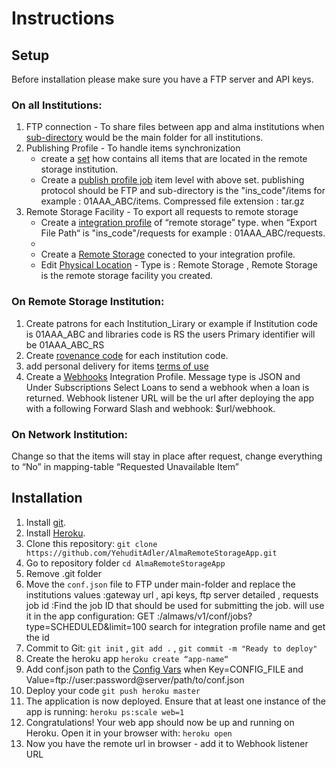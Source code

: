 # Instructions
## Setup
Before installation please make sure you have a FTP server and API keys.

### On all Institutions:
1. FTP connection - To share files between app and alma institutions when [sub-directory](https://knowledge.exlibrisgroup.com/Alma/Product_Documentation/010Alma_Online_Help_(English)/050Administration/050Configuring_General_Alma_Functions/050External_Systems#UpdateSubmissionFormatFtp) would be the main folder for all institutions.
2. Publishing Profile - To handle items synchronization
    - create a [set](https://knowledge.exlibrisgroup.com/Alma/Product_Documentation/010Alma_Online_Help_(English)/050Administration/070Managing_Jobs/060Managing_Search_Queries_and_Sets#sets.setDetail) how contains all items that are located in the remote storage institution.
    - Create a [publish profile job](https://knowledge.exlibrisgroup.com/Alma/Product_Documentation/010Alma_Online_Help_(English)/090Integrations_with_External_Systems/030Resource_Management/080Publishing_and_Inventory_Enrichment) item level with above set. publishing protocol should be FTP and sub-directory is the "ins_code"/items for example : 01AAA_ABC/items. Compressed file extension : tar.gz
3. Remote Storage Facility - To export all requests to remote storage
    - Create a [integration profile](https://developers.exlibrisgroup.com/alma/integrations/remote_storage/xml_based/)  of “remote storage” type. when “Export File Path“ is "ins_code"/requests for example : 01AAA_ABC/requests.
    - 
    - Create a [Remote Storage](https://knowledge.exlibrisgroup.com/Alma/Product_Documentation/010Alma_Online_Help_(English)/030Fulfillment/080Configuring_Fulfillment/040Configuring_Remote_Storage_Facilities) conected to your integration profile.
    - Edit [Physical Location](https://knowledge.exlibrisgroup.com/Alma/Product_Documentation/010Alma_Online_Help_(English)/030Fulfillment/080Configuring_Fulfillment/030Configuring_Physical_Locations) - Type is : Remote Storage , Remote Storage is the remote storage facility you created.
    
### On Remote Storage Institution:
1. Create patrons for each Institution_Lirary or example if Institution code is 01AAA_ABC and libraries code is RS the users Primary identifier will be 01AAA_ABC_RS
2. Create [rovenance code](https://knowledge.exlibrisgroup.com/Alma/Product_Documentation/010Alma_Online_Help_(English)/040Resource_Management/080Configuring_Resource_Management/080Configuring_Provenance_Codes) for each institution code.
3. add personal delivery for items [terms of use](https://knowledge.exlibrisgroup.com/Alma/Product_Documentation/010Alma_Online_Help_(English)/030Fulfillment/080Configuring_Fulfillment/050Physical_Fulfillment#fulfillment.tou.termsOfUseManagement)
4. Create a [Webhooks](https://knowledge.exlibrisgroup.com/Alma/Product_Documentation/010Alma_Online_Help_(English)/090Integrations_with_External_Systems/030Resource_Management/300Webhooks) Integration Profile. Message type is JSON and Under Subscriptions Select Loans to send a webhook when a loan is returned. Webhook listener URL will be the url after deploying the app with a following Forward Slash and webhook: $url/webhook.

### On Network Institution:
Change so that the items will stay in place after request, change everything to “No” in mapping-table “Requested Unavailable Item”


## Installation

1. Install [git](https://git-scm.com/downloads).
2. Install [Heroku](https://devcenter.heroku.com/articles/getting-started-with-java#set-up).
3. Clone this repository: `git clone https://github.com/YehuditAdler/AlmaRemoteStorageApp.git`
4. Go to repository folder `cd AlmaRemoteStorageApp`
5. Remove .git folder
6. Move the `conf.json` file to FTP under main-folder and replace the institutions values :gateway url , api keys, ftp server detailed , requests job id :Find the job ID that should be used for submitting the job. will use it in the app configuration: GET :/almaws/v1/conf/jobs?type=SCHEDULED&limit=100 search for integration profile name and get the id
7. Commit to Git: `git init` , `git add .` , `git commit -m "Ready to deploy"`
8. Create the heroku app `heroku create “app-name“`
9. Add conf.json path to the [Config Vars](https://devcenter.heroku.com/articles/config-vars#using-the-heroku-dashboard) when Key=CONFIG_FILE and Value=ftp://user:password@server/path/to/conf.json
9. Deploy your code `git push heroku master`
10. The application is now deployed. Ensure that at least one instance of the app is running: `heroku ps:scale web=1`
11. Congratulations! Your web app should now be up and running on Heroku. Open it in your browser with: `heroku open`
12. Now you have the remote url in browser - add it to Webhook listener URL


